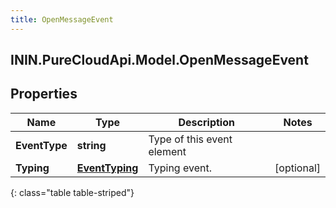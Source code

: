 ```yaml
---
title: OpenMessageEvent
---
```

## ININ.PureCloudApi.Model.OpenMessageEvent

## Properties

|Name | Type | Description | Notes|
|------------ | ------------- | ------------- | -------------|
| **EventType** | **string** | Type of this event element | |
| **Typing** | [**EventTyping**](EventTyping.html) | Typing event. | [optional] |
{: class="table table-striped"}


